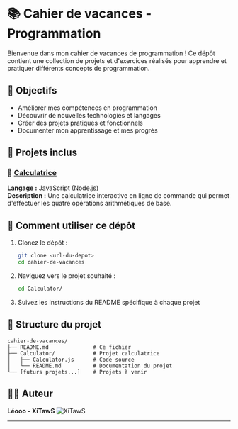 # 📚 Cahier de vacances - Programmation

Bienvenue dans mon cahier de vacances de programmation ! Ce dépôt contient une collection de projets et d'exercices réalisés pour apprendre et pratiquer différents concepts de programmation.

## 🎯 Objectifs

- Améliorer mes compétences en programmation
- Découvrir de nouvelles technologies et langages
- Créer des projets pratiques et fonctionnels
- Documenter mon apprentissage et mes progrès

## 📁 Projets inclus

### 🧮 [Calculatrice](./Calculator/)
**Langage :** JavaScript (Node.js)  
**Description :** Une calculatrice interactive en ligne de commande qui permet d'effectuer les quatre opérations arithmétiques de base.


## 🚀 Comment utiliser ce dépôt

1. Clonez le dépôt :
   ```bash
   git clone <url-du-depot>
   cd cahier-de-vacances
   ```

2. Naviguez vers le projet souhaité :
   ```bash
   cd Calculator/
   ```

3. Suivez les instructions du README spécifique à chaque projet

## 📝 Structure du projet

```
cahier-de-vacances/
├── README.md              # Ce fichier
├── Calculator/            # Projet calculatrice
│   ├── Calculator.js      # Code source
│   └── README.md          # Documentation du projet
└── [futurs projets...]    # Projets à venir
```


## 👨‍💻 Auteur

**Léooo - XiTawS**
![XiTawS](https://i.imgur.com/u6Hmfa7.gif)


---
